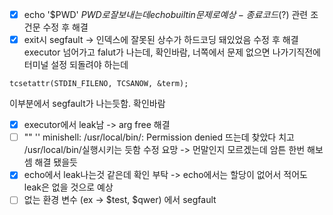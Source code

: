 - [x] echo '$PWD' $PWD로 잘 보내는데 echo builtin문제로 예상 - 종료 코드($?) 관련 조건문 수정 후 해결
- [x] exit시 segfault -> 인덱스에 잘못된 상수가 하드코딩 돼있었음 수정 후 해결
executor 넘어가고 falut가 나는데, 확인바람, 너쪽에서 문제 없으면 나가기직전에 터미널 설정 되돌려야 하는데
```
tcsetattr(STDIN_FILENO, TCSANOW, &term);
```
이부분에서 segfault가 나는듯함. 확인바람
- [x] executor에서 leak남 -> arg free 해결
- [ ] "" '' minishell: /usr/local/bin/: Permission denied 뜨는데 찾았다 치고 /usr/local/bin/실행시키는 듯함 수정 요망 -> 먼말인지 모르겠는데 암튼 한번 해보셈 해결 됐을듯
- [x] echo에서 leak나는것 같은데 확인 부탁 -> echo에서는 할당이 없어서 적어도 leak은 없을 것으로 예상
- [ ] 없는 환경 변수 (ex -> $test, $qwer) 에서 segfault
